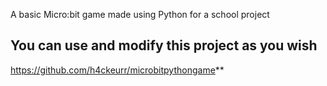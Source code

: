 
A basic Micro:bit game made using Python for a school project

## You can use and modify this project as you wish

https://github.com/h4ckeurr/microbitpythongame**
